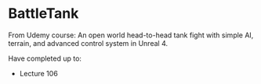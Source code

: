 # BattleTank
From Udemy course: An open world head-to-head tank fight with simple AI, terrain, and advanced control system in Unreal 4.

Have completed up to:

* Lecture 106
